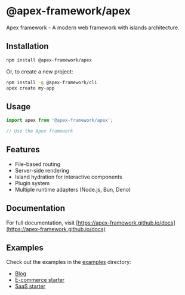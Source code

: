 # @apex-framework/apex

Apex framework - A modern web framework with islands architecture.

## Installation

```bash
npm install @apex-framework/apex
```

Or, to create a new project:

```bash
npm install -g @apex-framework/cli
apex create my-app
```

## Usage

```javascript
import apex from '@apex-framework/apex';

// Use the Apex framework
```

## Features

- File-based routing
- Server-side rendering
- Island hydration for interactive components
- Plugin system
- Multiple runtime adapters (Node.js, Bun, Deno)

## Documentation

For full documentation, visit [https://apex-framework.github.io/docs](https://apex-framework.github.io/docs)

## Examples

Check out the examples in the [examples](https://github.com/Nom-nom-hub/Apex/tree/main/examples) directory:

- [Blog](https://github.com/Nom-nom-hub/Apex/tree/main/examples/blog)
- [E-commerce starter](https://github.com/Nom-nom-hub/Apex/tree/main/examples/ecommerce-starter)
- [SaaS starter](https://github.com/Nom-nom-hub/Apex/tree/main/examples/saas-starter)